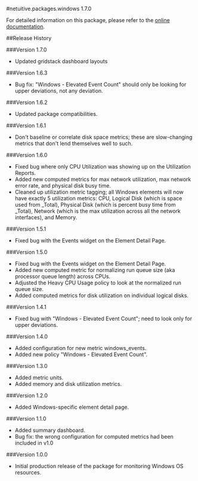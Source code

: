 #netuitive.packages.windows 1.7.0

For detailed information on this package, please refer to the [online documentation](https://help.netuitive.com/Content/Integrations/windows.htm).

##Release History

###Version 1.7.0

* Updated gridstack dashboard layouts

###Version 1.6.3

* Bug fix: "Windows - Elevated Event Count" should only be looking for upper deviations, not any deviation.

###Version 1.6.2

* Updated package compatibilities.

###Version 1.6.1

* Don't baseline or correlate disk space metrics; these are slow-changing metrics that don't lend themselves well to such.

###Version 1.6.0

* Fixed bug where only CPU Utilization was showing up on the Utilization Reports.
* Added new computed metrics for max network utilization, max network error rate, and physical disk busy time.
* Cleaned up utilization metric tagging; all Windows elements will now have exactly 5 utilization metrics: CPU, Logical Disk (which is space used from _Total), Physical Disk (which is percent busy time from _Total), Network (which is the max utilization across all the network interfaces), and Memory.

###Version 1.5.1

* Fixed bug with the Events widget on the Element Detail Page.

###Version 1.5.0

* Fixed bug with the Events widget on the Element Detail Page.
* Added new computed metric for normalizing run queue size (aka processor queue length) across CPUs.
* Adjusted the Heavy CPU Usage policy to look at the normalized run queue size.
* Added computed metrics for disk utilization on individual logical disks.

###Version 1.4.1

* Fixed bug with "Windows - Elevated Event Count"; need to look only for upper deviations.

###Version 1.4.0

* Added configuration for new metric windows_events.
* Added new policy "Windows - Elevated Event Count".

###Version 1.3.0

* Added metric units.
* Added memory and disk utilization metrics.

###Version 1.2.0

* Added Windows-specific element detail page.

###Version 1.1.0

* Added summary dashboard.
* Bug fix: the wrong configuration for computed metrics had been included in v1.0

###Version 1.0.0

* Initial production release of the package for monitoring Windows OS resources.
